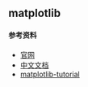 ## matplotlib

#### 参考资料

- [官网](https://matplotlib.org)
- [中文文档](https://www.matplotlib.org.cn/)
- [matplotlib-tutorial](https://github.com/rougier/matplotlib-tutorial)